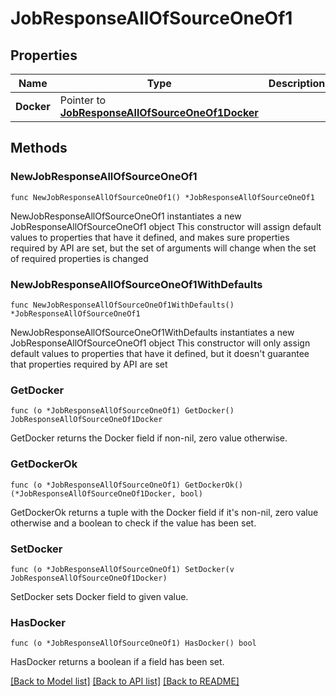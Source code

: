 # JobResponseAllOfSourceOneOf1

## Properties

Name | Type | Description | Notes
------------ | ------------- | ------------- | -------------
**Docker** | Pointer to [**JobResponseAllOfSourceOneOf1Docker**](JobResponseAllOfSourceOneOf1Docker.md) |  | [optional] 

## Methods

### NewJobResponseAllOfSourceOneOf1

`func NewJobResponseAllOfSourceOneOf1() *JobResponseAllOfSourceOneOf1`

NewJobResponseAllOfSourceOneOf1 instantiates a new JobResponseAllOfSourceOneOf1 object
This constructor will assign default values to properties that have it defined,
and makes sure properties required by API are set, but the set of arguments
will change when the set of required properties is changed

### NewJobResponseAllOfSourceOneOf1WithDefaults

`func NewJobResponseAllOfSourceOneOf1WithDefaults() *JobResponseAllOfSourceOneOf1`

NewJobResponseAllOfSourceOneOf1WithDefaults instantiates a new JobResponseAllOfSourceOneOf1 object
This constructor will only assign default values to properties that have it defined,
but it doesn't guarantee that properties required by API are set

### GetDocker

`func (o *JobResponseAllOfSourceOneOf1) GetDocker() JobResponseAllOfSourceOneOf1Docker`

GetDocker returns the Docker field if non-nil, zero value otherwise.

### GetDockerOk

`func (o *JobResponseAllOfSourceOneOf1) GetDockerOk() (*JobResponseAllOfSourceOneOf1Docker, bool)`

GetDockerOk returns a tuple with the Docker field if it's non-nil, zero value otherwise
and a boolean to check if the value has been set.

### SetDocker

`func (o *JobResponseAllOfSourceOneOf1) SetDocker(v JobResponseAllOfSourceOneOf1Docker)`

SetDocker sets Docker field to given value.

### HasDocker

`func (o *JobResponseAllOfSourceOneOf1) HasDocker() bool`

HasDocker returns a boolean if a field has been set.


[[Back to Model list]](../README.md#documentation-for-models) [[Back to API list]](../README.md#documentation-for-api-endpoints) [[Back to README]](../README.md)


